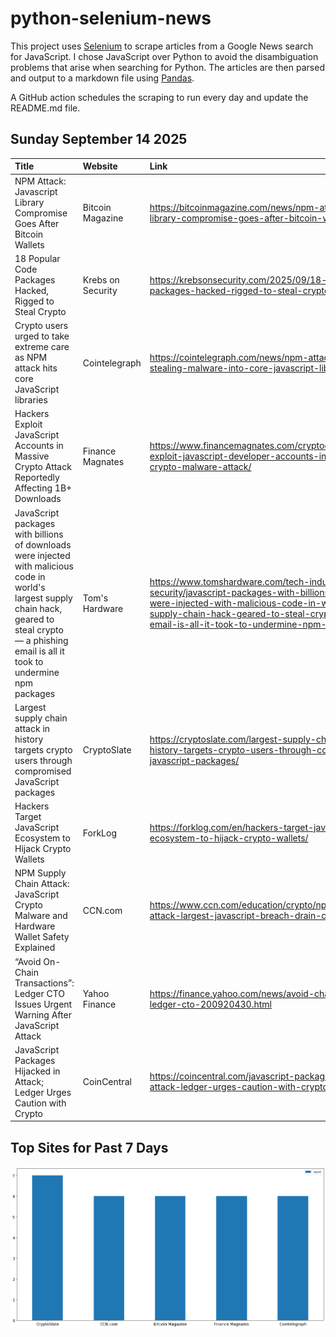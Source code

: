# python-selenium-news

This project uses [Selenium](https://www.seleniumhq.org/) to scrape articles from a Google News search for JavaScript.
I chose JavaScript over Python to avoid the disambiguation problems that arise when searching for Python.
The articles are then parsed and output to a markdown file using [Pandas](https://pandas.pydata.org/).

A GitHub action schedules the scraping to run every day and update the README.md file.

## Sunday September 14 2025


| Title                                                                                                                                                                                                     | Website           | Link                                                                                                                                                                                                                                                            |
|:----------------------------------------------------------------------------------------------------------------------------------------------------------------------------------------------------------|:------------------|:----------------------------------------------------------------------------------------------------------------------------------------------------------------------------------------------------------------------------------------------------------------|
| NPM Attack: Javascript Library Compromise Goes After Bitcoin Wallets                                                                                                                                      | Bitcoin Magazine  | https://bitcoinmagazine.com/news/npm-attack-javascript-library-compromise-goes-after-bitcoin-wallets                                                                                                                                                            |
| 18 Popular Code Packages Hacked, Rigged to Steal Crypto                                                                                                                                                   | Krebs on Security | https://krebsonsecurity.com/2025/09/18-popular-code-packages-hacked-rigged-to-steal-crypto/                                                                                                                                                                     |
| Crypto users urged to take extreme care as NPM attack hits core JavaScript libraries                                                                                                                      | Cointelegraph     | https://cointelegraph.com/news/npm-attack-crypto-stealing-malware-into-core-javascript-libraries                                                                                                                                                                |
| Hackers Exploit JavaScript Accounts in Massive Crypto Attack Reportedly Affecting 1B+ Downloads                                                                                                           | Finance Magnates  | https://www.financemagnates.com/cryptocurrency/hackers-exploit-javascript-developer-accounts-in-massive-crypto-malware-attack/                                                                                                                                  |
| JavaScript packages with billions of downloads were injected with malicious code in world's largest supply chain hack, geared to steal crypto — a phishing email is all it took to undermine npm packages | Tom's Hardware    | https://www.tomshardware.com/tech-industry/cyber-security/javascript-packages-with-billions-of-downloads-were-injected-with-malicious-code-in-worlds-largest-supply-chain-hack-geared-to-steal-crypto-a-phishing-email-is-all-it-took-to-undermine-npm-packages |
| Largest supply chain attack in history targets crypto users through compromised JavaScript packages                                                                                                       | CryptoSlate       | https://cryptoslate.com/largest-supply-chain-attack-in-history-targets-crypto-users-through-compromised-javascript-packages/                                                                                                                                    |
| Hackers Target JavaScript Ecosystem to Hijack Crypto Wallets                                                                                                                                              | ForkLog           | https://forklog.com/en/hackers-target-javascript-ecosystem-to-hijack-crypto-wallets/                                                                                                                                                                            |
| NPM Supply Chain Attack: JavaScript Crypto Malware and Hardware Wallet Safety Explained                                                                                                                   | CCN.com           | https://www.ccn.com/education/crypto/npm-supply-chain-attack-largest-javascript-breach-drain-crypto-wallet/                                                                                                                                                     |
| “Avoid On-Chain Transactions”: Ledger CTO Issues Urgent Warning After JavaScript Attack                                                                                                                   | Yahoo Finance     | https://finance.yahoo.com/news/avoid-chain-transactions-ledger-cto-200920430.html                                                                                                                                                                               |
| JavaScript Packages Hijacked in Attack; Ledger Urges Caution with Crypto                                                                                                                                  | CoinCentral       | https://coincentral.com/javascript-packages-hijacked-in-attack-ledger-urges-caution-with-crypto/                                                                                                                                                                |
## Top Sites for Past 7 Days

![Graph of Top Sites](https://raw.githubusercontent.com/dan-mba/python-selenium-news/main/last-week.png)
